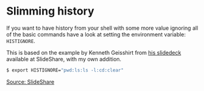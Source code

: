 # Slimming history

If you want to have history from your shell with some more value ignoring all of the basic commands have a look at setting the environment variable: `HISTIGNORE`.

This is based on the example by Kenneth Geisshirt from [his slidedeck](http://www.slideshare.net/geisshirt/unleash-your-inner-console-cowboy-47244006) available at SlideShare, with my own addition.

```bash
$ export HISTIGNORE="pwd:ls:ls -l:cd:clear"
```

[Source: SlideShare](http://www.slideshare.net/geisshirt/unleash-your-inner-console-cowboy-47244006)